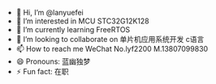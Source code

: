 - 👋 Hi, I’m @lanyuefei
- 👀 I’m interested in MCU STC32G12K128
- 🌱 I’m currently learning FreeRTOS
- 💞️ I’m looking to collaborate on 单片机应用系统开发 c语言
- 📫 How to reach me WeChat No.lyf2200 M.13807099830
- 😄 Pronouns: 蓝幽独梦
- ⚡ Fun fact: 在职

<!---
lanyuefei/lanyuefei is a ✨ special ✨ repository because its `README.md` (this file) appears on your GitHub profile.
You can click the Preview link to take a look at your changes.
--->
